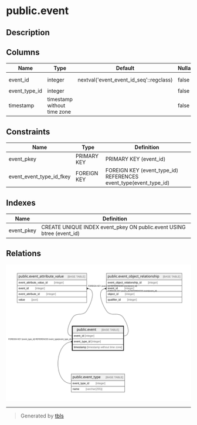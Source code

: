 # public.event

## Description

## Columns

| Name          | Type                        | Default                                 | Nullable | Children                                                                                                                                | Parents                                   | Comment |
|---------------|-----------------------------|-----------------------------------------|----------|-----------------------------------------------------------------------------------------------------------------------------------------|-------------------------------------------|---------|
| event_id      | integer                     | nextval('event_event_id_seq'::regclass) | false    | [public.event_attribute_value](public.event_attribute_value.md) [public.event_object_relationship](public.event_object_relationship.md) |                                           |         |
| event_type_id | integer                     |                                         | false    |                                                                                                                                         | [public.event_type](public.event_type.md) |         |
| timestamp     | timestamp without time zone |                                         | false    |                                                                                                                                         |                                           |         |

## Constraints

| Name                     | Type        | Definition                                                       |
|--------------------------|-------------|------------------------------------------------------------------|
| event_pkey               | PRIMARY KEY | PRIMARY KEY (event_id)                                           |
| event_event_type_id_fkey | FOREIGN KEY | FOREIGN KEY (event_type_id) REFERENCES event_type(event_type_id) |

## Indexes

| Name       | Definition                                                            |
|------------|-----------------------------------------------------------------------|
| event_pkey | CREATE UNIQUE INDEX event_pkey ON public.event USING btree (event_id) |

## Relations

![er](public.event.svg)

---

> Generated by [tbls](https://github.com/k1LoW/tbls)
